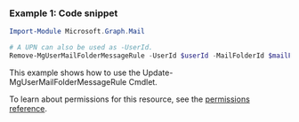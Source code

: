 ### Example 1: Code snippet

```powershellImport-Module Microsoft.Graph.Mail

# A UPN can also be used as -UserId.
Remove-MgUserMailFolderMessageRule -UserId $userId -MailFolderId $mailFolderId -MessageRuleId $messageRuleId
```
This example shows how to use the Update-MgUserMailFolderMessageRule Cmdlet.
To learn about permissions for this resource, see the [permissions reference](/graph/permissions-reference).

